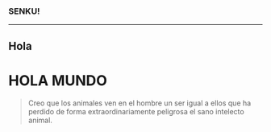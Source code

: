 ### SENKU!
---
Hola
---
HOLA MUNDO
==============
 > Creo que los animales ven en el hombre un ser igual a ellos que ha perdido de forma extraordinariamente peligrosa el sano intelecto animal.
